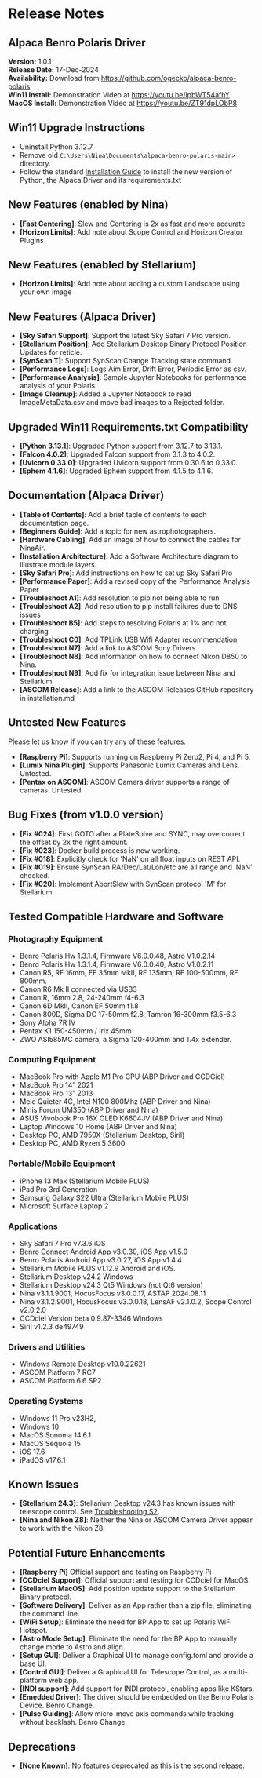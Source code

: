 # Release Notes

## Alpaca Benro Polaris Driver  
**Version:** 1.0.1  
**Release Date:** 17-Dec-2024   
**Availability:** Download from https://github.com/ogecko/alpaca-benro-polaris    
**Win11 Install:** Demonstration Video at https://youtu.be/ipbWT54afhY    
**MacOS Install:** Demonstration Video at https://youtu.be/ZT91dpLObP8

## Win11 Upgrade Instructions
* Uninstall Python 3.12.7
* Remove old `C:\Users\Nina\Documents\alpaca-benro-polaris-main>` directory.
* Follow the standard [Installation Guide](./installation.md) to install the new version of Python, the Alpaca Driver and its requirements.txt

## New Features (enabled by Nina)
- **[Fast Centering]**: Slew and Centering is 2x as fast and more accurate
- **[Horizon Limits]**: Add note about Scope Control and Horizon Creator Plugins

## New Features (enabled by Stellarium)
- **[Horizon Limits]**: Add note about adding a custom Landscape using your own image

## New Features (Alpaca Driver)
- **[Sky Safari Support]**: Support the latest Sky Safari 7 Pro version.
- **[Stellarium Position]**: Add Stellarium Desktop Binary Protocol Position Updates for reticle.
- **[SynScan T]**: Support SynScan Change Tracking state command.
- **[Performance Logs]**: Logs Aim Error, Drift Error, Periodic Error as csv.
- **[Performance Analysis]**: Sample Jupyter Notebooks for performance analysis of your Polaris.
- **[Image Cleanup]**: Added a Jupyter Notebook to read ImageMetaData.csv and move bad images to a Rejected folder.

## Upgraded Win11 Requirements.txt Compatibility
- **[Python 3.13.1]**: Upgraded Python support from 3.12.7 to 3.13.1.
- **[Falcon 4.0.2]**: Upgraded Falcon support from 3.1.3 to 4.0.2.
- **[Uvicorn 0.33.0]**: Upgraded Uvicorn support from 0.30.6 to 0.33.0.
- **[Ephem 4.1.6]**: Upgraded Ephem support from 4.1.5 to 4.1.6.
 
## Documentation (Alpaca Driver)
- **[Table of Contents]**: Add a brief table of contents to each documentation page.
- **[Beginners Guide]**: Add a topic for new astrophotographers.
- **[Hardware Cabling]**: Add an image of how to connect the cables for NinaAir.
- **[Installation Architecture]**: Add a Software Architecture diagram to illustrate module layers.
- **[Sky Safari Pro]**: Add instructions on how to set up Sky Safari Pro
- **[Performance Paper]**: Add a revised copy of the Performance Analysis Paper
- **[Troubleshoot A1]**: Add resolution to pip not being able to run 
- **[Troubleshoot A2]**: Add resolution to pip install failures due to DNS issues
- **[Troubleshoot B5]**: Add steps to resolving Polaris at 1% and not charging
- **[Troubleshoot C0]**: Add TPLink USB Wifi Adapter recommendation
- **[Troubleshoot N7]**: Add a link to ASCOM Sony Drivers.
- **[Troubleshoot N8]**: Add information on how to connect Nikon D850 to Nina.
- **[Troubleshoot N9]**: Add fix for integration issue between Nina and Stellarium.
- **[ASCOM Release]**: Add a link to the ASCOM Releases GitHub repository in installation.md
  
## Untested New Features
Please let us know if you can try any of these features.
- **[Raspberry Pi]**: Supports running on Raspberry Pi Zero2, Pi 4, and Pi 5.
- **[Lumix Nina Plugin]**: Supports Panasonic Lumix Cameras and Lens. Untested.
- **[Pentax on ASCOM]**: ASCOM Camera driver supports a range of cameras. Untested.

## Bug Fixes (from v1.0.0 version)
- **[Fix #024]**: First GOTO after a PlateSolve and SYNC, may overcorrect the offset by 2x the right amount.
- **[Fix #023]**: Docker build process is now working.
- **[Fix #018]**: Explicitly check for 'NaN' on all float inputs on REST API.
- **[Fix #019]**: Ensure SynScan RA/Dec/Lat/Lon/etc are all range and 'NaN' checked.
- **[Fix #020]**: Implement AbortSlew with SynScan protocol 'M' for Stellarium.

## Tested Compatible Hardware and Software
### Photography Equipment
* Benro Polaris Hw 1.3.1.4, Firmware V6.0.0.48, Astro V1.0.2.14
* Benro Polaris Hw 1.3.1.4, Firmware V6.0.0.40, Astro V1.0.2.11
* Canon R5, RF 16mm, EF 35mm MkII, RF 135mm, RF 100-500mm, RF 800mm.
* Canon R6 Mk II connected via USB3
* Canon R, 16mm 2.8, 24-240mm f4-6.3
* Canon 6D MkII, Canon EF 50mm f1.8
* Canon 800D, Sigma DC 17-50mm f2.8, Tamron 16-300mm f3.5-6.3
* Sony Alpha 7R IV
* Pentax K1 150-450mm / Irix 45mm
* ZWO ASI585MC camera, a Sigma 120-400mm and 1.4x extender.
### Computing Equipment
* MacBook Pro with Apple M1 Pro CPU (ABP Driver and CCDCiel)
* MacBook Pro 14” 2021 
* MacBook Pro 13” 2013
* Mele Quieter 4C, Intel N100 800Mhz (ABP Driver and Nina)
* Minis Forum UM350 (ABP Driver and Nina)
* ASUS Vivobook Pro 16X OLED K6604JV (ABP Driver and Nina)
* Laptop Windows 10 Home (ABP Driver and Nina)
* Desktop PC, AMD 7950X (Stellarium Desktop, Siril)
* Desktop PC, AMD Ryzen 5 3600
### Portable/Mobile Equipment
* iPhone 13 Max (Stellarium Mobile PLUS)
* iPad Pro 3rd Generation
* Samsung Galaxy S22 Ultra (Stellarium Mobile PLUS)
* Microsoft Surface Laptop 2
### Applications
* Sky Safari 7 Pro v7.3.6 iOS
* Benro Connect Android App v3.0.30, iOS App v1.5.0
* Benro Polaris Android App v3.0.27, iOS App v1.4.4
* Stellarium Mobile PLUS v1.12.9 Android and iOS.
* Stellarium Desktop v24.2 Windows
* Stellarium Desktop v24.3 Qt5 Windows (not Qt6 version)
* Nina v3.1.1.9001, HocusFocus v3.0.0.17, ASTAP 2024.08.11
* Nina v3.1.2.9001, HocusFocus v3.0.0.18, LensAF v2.1.0.2, Scope Control  v2.0.2.0
* CCDciel Version beta 0.9.87-3346 Windows
* Siril v1.2.3 de49749
### Drivers and Utilities
* Windows Remote Desktop v10.0.22621
* ASCOM Platform 7 RC7
* ASCOM Platform 6.6 SP2
### Operating Systems
* Windows 11 Pro v23H2, 
* Windows 10
* MacOS Sonoma 14.6.1
* MacOS Sequoia 15
* iOS 17.6  
* iPadOS v17.6.1
  

## Known Issues
- **[Stellarium 24.3]**: Stellarium Desktop v24.3 has known issues with telescope control. See [Troubleshooting S2](./troubleshooting.md).
- **[Nina and Nikon Z8]**: Neither the Nina or ASCOM Camera Driver appear to work with the Nikon Z8.

## Potential Future Enhancements
- **[Raspberry Pi]** Official support and testing on Raspberry  Pi
- **[CCDciel Support]**: Official support and testing for CCDciel for MacOS.
- **[Stellarium MacOS]**: Add position update support to the Stellarium Binary protocol.
- **[Software Delivery]**: Deliver as an App rather than a zip file, eliminating the command line.
- **[WiFi Setup]**: Eliminate the need for BP App to set up Polaris WiFi Hotspot.
- **[Astro Mode Setup]**: Eliminate the need for the BP App to manually change mode to Astro and align.
- **[Setup GUI]**: Deliver a Graphical UI to manage config.toml and provide a base UI. 
- **[Control GUI]**: Deliver a Graphical UI for Telescope Control, as a multi-platform web app.
- **[INDI support]**: Add support for INDI protocol, enabling apps like KStars.
- **[Emedded Driver]**: The driver should be embedded on the Benro Polaris Device. Benro Change.
- **[Pulse Guiding]**: Allow micro-move axis commands while tracking without backlash. Benro Change.

## Deprecations
- **[None Known]**: No features deprecated as this is the second release.
  
